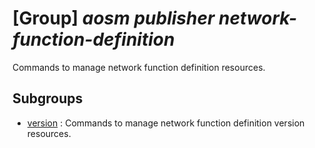 # [Group] _aosm publisher network-function-definition_

Commands to manage network function definition resources.

## Subgroups

- [version](/Commands/aosm/publisher/network-function-definition/version/readme.md)
: Commands to manage network function definition version resources.
